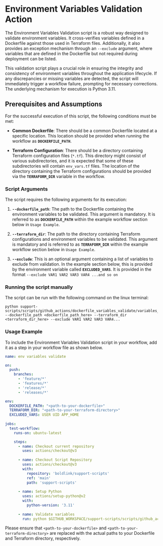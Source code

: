 # Environment Variables Validation Action
The Environment Variables Validation script is a robust way designed to validate environment variables. It cross-verifies variables defined in a Dockerfile against those used in Terraform files. Additionally, it also provides an exception mechanism through an `--exclude` argument, where variables that are defined in the Dockerfile but not required during deployment can be listed.

This validation script plays a crucial role in ensuring the integrity and consistency of environment variables throughout the application lifecycle. If any discrepancies or missing variables are detected, the script will immediately trigger a workflow failure, prompting for necessary corrections. The underlying mechanism for execution is Python 3.11.

## Prerequisites and Assumptions
For the successful execution of this script, the following conditions must be met:

- **Common Dockerfile**: There should be a common Dockerfile located at a specific location. This location should be provided when running the workflow as **`DOCKERFILE_PATH`**.

- **Terraform Configuration**: There should be a directory containing Terraform configuration files (`*.tf`). This directory might consist of various subdirectories, and it is expected that some of these subdirectories will contain `env_vars.tf` files. The location of the directory containing the Terraform configurations should be provided via the **`TERRAFORM_DIR`** variable in the workflow.

### Script Arguments
The script requires the following arguments for its execution:

1. **`--dockerfile_path`**: The path to the Dockerfile containing the environment variables to be validated. This argument is mandatory. It is referred to as **`DOCKERFILE_PATH`** within the example workflow section below in `Usage Example`.

2. **`--terraform_dir`**: The path to the directory containing Terraform configurations and environment variables to be validated. This argument is mandatory and is referred to as **`TERRAFORM_DIR`** within the example workflow section below in `Usage Example`.

3. **`--exclude`**: This is an optional argument containing a list of variables to exclude from validation. In the example section below, this is provided by the environment variable called  **`EXCLUDED_VARS`**. It is provided in the format `--exclude VAR1 VAR2 VAR3 VAR4 ...and so on`

### Running the script manually
The script can be run with the following command on the linux terminal:
```
python support-scripts/scripts/github_actions/dockerfile_variables_validate/variables_validate.py --dockerfile_path <dockerfile_path_here> --terraform_dir <terraform_dir_here> --exclude VAR1 VAR2 VAR3 VAR4...
```

### Usage Example
To include the Environment Variables Validation script in your workflow, add it as a step in your workflow file as shown below.
```yaml
name: env variables validate

on:
  push:
    branches:
      - 'feature/*'
      - 'features/*'
      - 'release/*'
      - 'releases/*'

env:
  DOCKERFILE_PATH: "<path-to-your-dockerfile>"
  TERRAFORM_DIR: "<path-to-your-terraform-directory>"
  EXCLUDED_VARS: USER UID APP_HOME
  
jobs:
  test-workflow:
    runs-on: ubuntu-latest

    steps:
      - name: Checkout current repository
        uses: actions/checkout@v3
      
      - name: Checkout Script Repository
        uses: actions/checkout@v3
        with:
          repository: 'boldlink/support-scripts'
          ref: 'main'
          path: 'support-scripts'
          
      - name: Setup Python
        uses: actions/setup-python@v2
        with:
          python-version: '3.11'
                    
      - name: Validate variables
        run: python $GITHUB_WORKSPACE/support-scripts/scripts/github_actions/dockerfile_variables_validate/variables_validate.py --dockerfile_path ${{ env.DOCKERFILE_PATH }} --terraform_dir ${{ env.TERRAFORM_DIR }} --exclude ${{ env.EXCLUDED_VARS }}
```

Please ensure that `<path-to-your-dockerfile>` and `<path-to-your-terraform-directory>` are replaced with the actual paths to your Dockerfile and Terraform directory, respectively.
